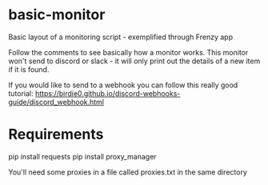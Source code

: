 # basic-monitor
Basic layout of a monitoring script - exemplified through Frenzy app

Follow the comments to see basically how a monitor works. This monitor won't send to discord or slack - it will only print out the details of a new item if it is found.

If you would like to send to a webhook you can follow this really good tutorial:
https://birdie0.github.io/discord-webhooks-guide/discord_webhook.html

# Requirements
pip install requests
pip install proxy_manager

You'll need some proxies in a file called proxies.txt in the same directory
